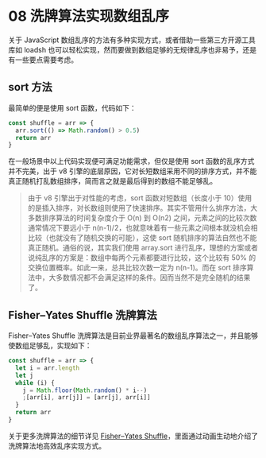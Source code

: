 # 08 洗牌算法实现数组乱序

关于 JavaScript 数组乱序的方法有多种实现方式，或者借助一些第三方开源工具库如 loadsh 也可以轻松实现，然而要做到数组足够的无规律乱序也非易予，还是有一些要点需要考虑。

## sort 方法

最简单的便是使用 sort 函数，代码如下：

```javascript
const shuffle = arr => {
  arr.sort(() => Math.random() > 0.5)
  return arr
}
```

在一般场景中以上代码实现便可满足功能需求，但仅是使用 sort 函数的乱序方式并不完美，出于 v8 引擎的底层原因，它对长短数组采用不同的排序方式，并不能真正随机打乱数组排序，简而言之就是最后得到的数组不能足够乱。

> 由于 v8 引擎出于对性能的考虑，sort 函数对短数组（长度小于 10）使用的是插入排序，对长数组则使用了快速排序。其实不管用什么排序方法，大多数排序算法的时间复杂度介于 O\(n\) 到 O\(n2\) 之间，元素之间的比较次数通常情况下要远小于 n\(n-1\)/2，也就意味着有一些元素之间根本就没机会相比较（也就没有了随机交换的可能），这使 sort 随机排序的算法自然也不能真正随机。通俗的说，其实我们使用 array.sort 进行乱序，理想的方案或者说纯乱序的方案是：数组中每两个元素都要进行比较，这个比较有 50% 的交换位置概率。如此一来，总共比较次数一定为 n\(n-1\)。而在 sort 排序算法中，大多数情况都不会满足这样的条件。因而当然不是完全随机的结果了。

## Fisher–Yates Shuffle 洗牌算法

Fisher–Yates Shuffle 洗牌算法是目前业界最著名的数组乱序算法之一，并且能够使数组足够乱，实现如下：

```javascript
const shuffle = arr => {
  let i = arr.length
  let j
  while (i) {
    j = Math.floor(Math.random() * i--)
    ;[arr[i], arr[j]] = [arr[j], arr[i]]
  }
  return arr
}
```

关于更多洗牌算法的细节详见 [Fisher–Yates Shuffle](https://bost.ocks.org/mike/shuffle/)，里面通过动画生动地介绍了洗牌算法地高效乱序实现方式。

